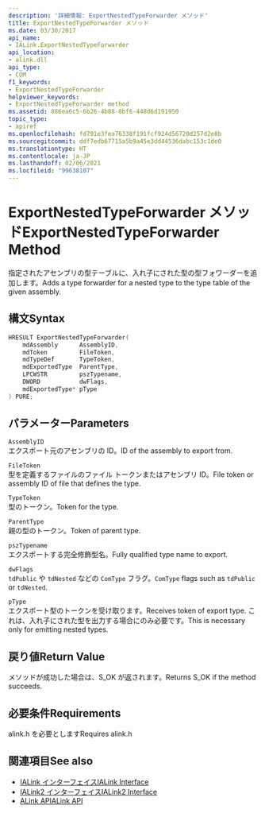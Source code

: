 ```yaml
---
description: '詳細情報: ExportNestedTypeForwarder メソッド'
title: ExportNestedTypeForwarder メソッド
ms.date: 03/30/2017
api_name:
- IALink.ExportNestedTypeForwarder
api_location:
- alink.dll
api_type:
- COM
f1_keywords:
- ExportNestedTypeForwarder
helpviewer_keywords:
- ExportNestedTypeForwarder method
ms.assetid: 886ea6c5-6b26-4b88-8bf6-448d6d191950
topic_type:
- apiref
ms.openlocfilehash: fd791e3fea76338f191fcf924d56720d257d2e8b
ms.sourcegitcommit: ddf7edb67715a5b9a45e3dd44536dabc153c1de0
ms.translationtype: HT
ms.contentlocale: ja-JP
ms.lasthandoff: 02/06/2021
ms.locfileid: "99638107"
---
```

# <a name="exportnestedtypeforwarder-method"></a><span data-ttu-id="169a6-103">ExportNestedTypeForwarder メソッド</span><span class="sxs-lookup"><span data-stu-id="169a6-103">ExportNestedTypeForwarder Method</span></span>

<span data-ttu-id="169a6-104">指定されたアセンブリの型テーブルに、入れ子にされた型の型フォワーダーを追加します。</span><span class="sxs-lookup"><span data-stu-id="169a6-104">Adds a type forwarder for a nested type to the type table of the given assembly.</span></span>  
  
## <a name="syntax"></a><span data-ttu-id="169a6-105">構文</span><span class="sxs-lookup"><span data-stu-id="169a6-105">Syntax</span></span>  
  
```cpp  
HRESULT ExportNestedTypeForwarder(  
    mdAssembly      AssemblyID,  
    mdToken         FileToken,  
    mdTypeDef       TypeToken,  
    mdExportedType  ParentType,  
    LPCWSTR         pszTypename,  
    DWORD           dwFlags,  
    mdExportedType* pType  
) PURE;  
```  
  
## <a name="parameters"></a><span data-ttu-id="169a6-106">パラメーター</span><span class="sxs-lookup"><span data-stu-id="169a6-106">Parameters</span></span>  

 `AssemblyID`  
 <span data-ttu-id="169a6-107">エクスポート元のアセンブリの ID。</span><span class="sxs-lookup"><span data-stu-id="169a6-107">ID of the assembly to export from.</span></span>  
  
 `FileToken`  
 <span data-ttu-id="169a6-108">型を定義するファイルのファイル トークンまたはアセンブリ ID。</span><span class="sxs-lookup"><span data-stu-id="169a6-108">File token or assembly ID of file that defines the type.</span></span>  
  
 `TypeToken`  
 <span data-ttu-id="169a6-109">型のトークン。</span><span class="sxs-lookup"><span data-stu-id="169a6-109">Token for the type.</span></span>  
  
 `ParentType`  
 <span data-ttu-id="169a6-110">親の型のトークン。</span><span class="sxs-lookup"><span data-stu-id="169a6-110">Token of parent type.</span></span>  
  
 `pszTypename`  
 <span data-ttu-id="169a6-111">エクスポートする完全修飾型名。</span><span class="sxs-lookup"><span data-stu-id="169a6-111">Fully qualified type name to export.</span></span>  
  
 `dwFlags`  
 <span data-ttu-id="169a6-112">`tdPublic` や `tdNested` などの `ComType` フラグ。</span><span class="sxs-lookup"><span data-stu-id="169a6-112">`ComType` flags such as `tdPublic` or `tdNested`.</span></span>  
  
 `pType`  
 <span data-ttu-id="169a6-113">エクスポート型のトークンを受け取ります。</span><span class="sxs-lookup"><span data-stu-id="169a6-113">Receives token of export type.</span></span> <span data-ttu-id="169a6-114">これは、入れ子にされた型を出力する場合にのみ必要です。</span><span class="sxs-lookup"><span data-stu-id="169a6-114">This is necessary only for emitting nested types.</span></span>  
  
## <a name="return-value"></a><span data-ttu-id="169a6-115">戻り値</span><span class="sxs-lookup"><span data-stu-id="169a6-115">Return Value</span></span>  

 <span data-ttu-id="169a6-116">メソッドが成功した場合は、S_OK が返されます。</span><span class="sxs-lookup"><span data-stu-id="169a6-116">Returns S_OK if the method succeeds.</span></span>  
  
## <a name="requirements"></a><span data-ttu-id="169a6-117">必要条件</span><span class="sxs-lookup"><span data-stu-id="169a6-117">Requirements</span></span>  

 <span data-ttu-id="169a6-118">alink.h を必要とします</span><span class="sxs-lookup"><span data-stu-id="169a6-118">Requires alink.h</span></span>  
  
## <a name="see-also"></a><span data-ttu-id="169a6-119">関連項目</span><span class="sxs-lookup"><span data-stu-id="169a6-119">See also</span></span>

- [<span data-ttu-id="169a6-120">IALink インターフェイス</span><span class="sxs-lookup"><span data-stu-id="169a6-120">IALink Interface</span></span>](ialink-interface.md)
- [<span data-ttu-id="169a6-121">IALink2 インターフェイス</span><span class="sxs-lookup"><span data-stu-id="169a6-121">IALink2 Interface</span></span>](ialink2-interface.md)
- [<span data-ttu-id="169a6-122">ALink API</span><span class="sxs-lookup"><span data-stu-id="169a6-122">ALink API</span></span>](index.md)
